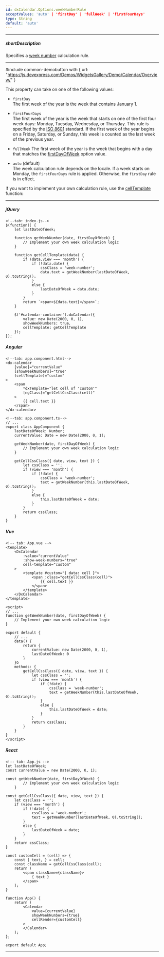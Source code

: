 ```yaml
---
id: dxCalendar.Options.weekNumberRule
acceptValues: 'auto' | 'firstDay' | 'fullWeek' | 'firstFourDays'
type: String
default: 'auto'
---
```

---
##### shortDescription
Specifies a [week number](/Documentation/ApiReference/UI_Components/dxCalendar/Configuration/#showWeekNumbers) calculation rule. 

---
#include common-demobutton with {
    url: "https://js.devexpress.com/Demos/WidgetsGallery/Demo/Calendar/Overview/"
}

This property can take on one of the following values:

- `firstDay`    
The first week of the year is the week that contains January 1. 

- `firstFourDays`    
The first week of the year is the week that starts on one of the first four week days: Monday, Tuesday, Wednesday, or Thursday. This rule is specified by the [ISO 8601](https://en.wikipedia.org/wiki/ISO_8601) standard. If the first week of the year begins on a Friday, Saturday, or Sunday, this week is counted as the last week of the previous year.
 
- `fullWeek`
The first week of the year is the week that begins with a day that matches the [firstDayOfWeek](/Documentation/ApiReference/UI_Components/dxCalendar/Configuration/#firstDayOfWeek) option value.
 
- `auto` (default)    
The week calculation rule depends on the locale. If a week starts on Monday, the `firstFourDays` rule is applied. Otherwise, the `firstDay` rule is in effect.

If you want to implement your own calculation rule, use the [cellTemplate](/Documentation/ApiReference/UI_Components/dxCalendar/Configuration/#cellTemplate) function:

---
##### jQuery

    <!--tab: index.js-->
    $(function() {
        let lastDateOfWeek;

        function getWeekNumber(date, firstDayOfWeek) {
            // Implement your own week calculation logic
        }

        function getCellTemplate(data) {
            if (data.view === 'month') {
                if (!data.date) {
                    cssClass = 'week-number';
                    data.text = getWeekNumber(lastDateOfWeek, 0).toString();
                } 
                else {
                    lastDateOfWeek = data.date;
                }
            }
            return `<span>${data.text}</span>`;
        }

        $('#calendar-container').dxCalendar({
            value: new Date(2000, 0, 1),
            showWeekNumbers: true,
            cellTemplate: getCellTemplate
        });
    });

##### Angular

    <!--tab: app.component.html-->
    <dx-calendar
        [value]="currentValue"
        [showWeekNumbers]="true"
        (cellTemplate)="custom"
    >
        <span
            *dxTemplate="let cell of 'custom'"
            [ngClass]="getCellCssClass(cell)"
        >
            {{ cell.text }}
        </span>
    </dx-calendar>

    <!--tab: app.component.ts-->
    // ...
    export class AppComponent {
        lastDateOfWeek: Number;
        currentValue: Date = new Date(2000, 0, 1);

        getWeekNumber(date, firstDayOfWeek) {
            // Implement your own week calculation logic
        }

        getCellCssClass({ date, view, text }) {
            let cssClass = '';
            if (view === 'month') {
                if (!date) {
                    cssClass = 'week-number';
                    text = getWeekNumber(this.lastDateOfWeek, 0).toString();
                } 
                else {
                    this.lastDateOfWeek = date;
                }
            }
            return cssClass;
        }
    }

##### Vue

    <!-- tab: App.vue -->
    <template>
        <DxCalendar
            :value="currentValue"
            :show-week-numbers="true"
            cell-template="custom"
        >
            <template #custom="{ data: cell }">
                <span :class="getCellCssClass(cell)">
                    {{ cell.text }}
                </span>
            </template>
        </DxCalendar>
    </template>

    <script>
    // ...
    function getWeekNumber(date, firstDayOfWeek) {
        // Implement your own week calculation logic
    }

    export default {
        // ...
        data() {
            return {
                currentValue: new Date(2000, 0, 1),
                lastDateOfWeek: 0
            }
        }б
        methods: {
            getCellCssClass({ date, view, text }) {
                let cssClass = '';
                if (view === 'month') {
                    if (!date) {
                        cssClass = 'week-number';
                        text = getWeekNumber(this.lastDateOfWeek, 0).toString();
                    } 
                    else {
                        this.lastDateOfWeek = date;
                    }
                }
                return cssClass;
            }
        }
    }
    </script>

##### React

    <!-- tab: App.js -->
    let lastDateOfWeek;
    const currentValue = new Date(2000, 0, 1);

    const getWeekNumber(date, firstDayOfWeek) {
            // Implement your own week calculation logic
        }

    const getCellCssClass({ date, view, text }) {
        let cssClass = '';
        if (view === 'month') {
            if (!date) {
                cssClass = 'week-number';
                text = getWeekNumber(lastDateOfWeek, 0).toString();
            } 
            else {
                lastDateOfWeek = date;
            }
        }
        return cssClass;
    }

    const customCell = (cell) => {
        const { text, } = cell;
        const className = getCellCssClass(cell);
        return (
            <span className={className}>
                { text }
            </span>
        );
    }

    function App() {
        return (
            <Calendar
                value={currentValue}
                showWeekNumbers={true}
                cellRender={customCell}
            >
            </Calendar>
        );
    };

    export default App;

---